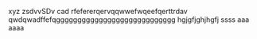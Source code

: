 xyz
zsdvvSDv
cad
rfefererqervqqwwefwqeefqerttrdav
qwdqwadffefqgggggggggggggggggggggggggggg
hgjgfjghjhgfj
ssss
aaa
aaaa
